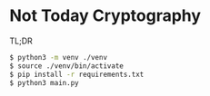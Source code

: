 # Not Today Cryptography

TL;DR

```bash
$ python3 -m venv ./venv
$ source ./venv/bin/activate
$ pip install -r requirements.txt
$ python3 main.py
```